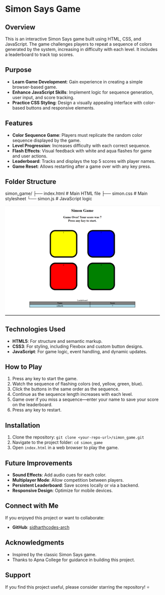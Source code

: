 # Simon Says Game

## Overview
This is an interactive Simon Says game built using HTML, CSS, and JavaScript. The game challenges players to repeat a sequence of colors generated by the system, increasing in difficulty with each level. It includes a leaderboard to track top scores.

## Purpose
- **Learn Game Development**: Gain experience in creating a simple browser-based game.
- **Enhance JavaScript Skills**: Implement logic for sequence generation, user input, and score tracking.
- **Practice CSS Styling**: Design a visually appealing interface with color-based buttons and responsive elements.

## Features
- **Color Sequence Game**: Players must replicate the random color sequence displayed by the game.
- **Level Progression**: Increases difficulty with each correct sequence.
- **Flash Effects**: Visual feedback with white and aqua flashes for game and user actions.
- **Leaderboard**: Tracks and displays the top 5 scores with player names.
- **Game Reset**: Allows restarting after a game over with any key press.

## Folder Structure
simon_game/
├── index.html          # Main HTML file
├── simon.css           # Main stylesheet
└── simon.js            # JavaScript logic


 ![Simon Says Game Screenshot](./simonsaysgamess.png)

## Technologies Used
- **HTML5**: For structure and semantic markup.
- **CSS3**: For styling, including Flexbox and custom button designs.
- **JavaScript**: For game logic, event handling, and dynamic updates.

## How to Play
1. Press any key to start the game.
2. Watch the sequence of flashing colors (red, yellow, green, blue).
3. Click the buttons in the same order as the sequence.
4. Continue as the sequence length increases with each level.
5. Game over if you miss a sequence—enter your name to save your score on the leaderboard.
6. Press any key to restart.

## Installation
1. Clone the repository: `git clone <your-repo-url>/simon_game.git`
2. Navigate to the project folder: `cd simon_game`
3. Open `index.html` in a web browser to play the game.

## Future Improvements
- **Sound Effects**: Add audio cues for each color.
- **Multiplayer Mode**: Allow competition between players.
- **Persistent Leaderboard**: Save scores locally or via a backend.
- **Responsive Design**: Optimize for mobile devices.

## Connect with Me
If you enjoyed this project or want to collaborate:
- **GitHub**: [sidharthcodes-arch](https://github.com/sidharthcodes-arch)

## Acknowledgments
- Inspired by the classic Simon Says game.
- Thanks to Apna College for guidance in building this project.

## Support
If you find this project useful, please consider starring the repository! ⭐